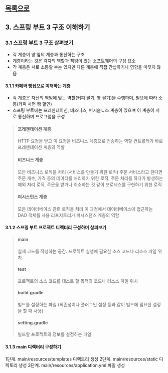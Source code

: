 ## [목록으로](README.md)

## 3. 스프링 부트 3 구조 이해하기

### 3.1 스프링 부트 3 구조 살펴보기

* 각 계층이 양 옆의 계층과 통신하는 구조
* 계층이라는 것은 각자의 역할과 책임이 있는 소프트웨어의 구성 요소
* 각 계층은 서로 소통할 수는 있지만 다른 계층에 직접 간섭하거나 영향을 미칮지 않음

#### 3.1.1 카페와 빵집으로 이해하는 계층

* 각 계층은 자신의 책임에 맞는 역할(커피 팔기, 빵 팔기)을 수행하며, 필요에 따라 소통(카피 사면 빵 할인)
* 스프링 부트에는 프레젠테이션, 비즈니스, 퍼시슽ㄴ스 계층이 있으며 이 계층이 서로 통신하며 프로그램을 구성

> #### 프레젠테이션 계층
> HTTP 요청을 받고 이 요청을 비즈니스 계층으로 전송하는 역할
> 컨트롤러가 바로 프레젠테이션 계층의 역할
> #### 비즈니스 계층
> 모든 비즈니스 로직을 처리 (서비스를 만들기 위한 로직)
> 주문 서비스라고 한다면 주문 개수, 가격 등의 데이터를 처리하기 위한 로직, 주문 처리를 하다가 발생하는 예외 처리 로직, 주문을 받거나 취소하는 것 같이 프로세스를 구현하기 위한 로직
> #### 퍼시스턴스 계층
> 모든 데이터베이스 관련 로직을 처리
> 이 과정에서 데이터베이스에 접근하는 DAO 객체를 사용
> 리포지토리가 퍼시스턴스 계층의 역할

#### 3.1.2 스프링 부트 프로젝트 디렉터리 구성하며 살펴보기

> #### main
> 실제 코드를 작성하는 공간. 프로젝트 실행에 필요한 소스 코드나 리소스 파일 위치
> #### test
> 프로젝트의 소스 코드를 테스트 할 목적의 코드나 리소스 파일 위치
> #### build.gradle
> 빌드를 설정하는 파일 (의존성이나 플러그인 설정 등과 같이 빌드에 필요한 설정을 할 때 사용)
> #### setting.gradle
> 빌드할 프로젝트의 정보를 설정하는 파일

#### 3.1.3 main 디렉터리 구성하기

1단계. main/resources/templates 디렉토리 생성
2단계. main/resources/static 디렉토리 생성
3단계. main/resources/application.yml 파일 생성


